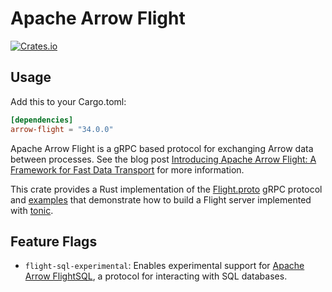 <!---
  Licensed to the Apache Software Foundation (ASF) under one
  or more contributor license agreements.  See the NOTICE file
  distributed with this work for additional information
  regarding copyright ownership.  The ASF licenses this file
  to you under the Apache License, Version 2.0 (the
  "License"); you may not use this file except in compliance
  with the License.  You may obtain a copy of the License at

    http://www.apache.org/licenses/LICENSE-2.0

  Unless required by applicable law or agreed to in writing,
  software distributed under the License is distributed on an
  "AS IS" BASIS, WITHOUT WARRANTIES OR CONDITIONS OF ANY
  KIND, either express or implied.  See the License for the
  specific language governing permissions and limitations
  under the License.
-->

# Apache Arrow Flight

[![Crates.io](https://img.shields.io/crates/v/arrow-flight.svg)](https://crates.io/crates/arrow-flight)

## Usage

Add this to your Cargo.toml:

```toml
[dependencies]
arrow-flight = "34.0.0"
```

Apache Arrow Flight is a gRPC based protocol for exchanging Arrow data between processes. See the blog post [Introducing Apache Arrow Flight: A Framework for Fast Data Transport](https://arrow.apache.org/blog/2019/10/13/introducing-arrow-flight/) for more information.

This crate provides a Rust implementation of the
[Flight.proto](../../format/Flight.proto) gRPC protocol and
[examples](https://github.com/apache/arrow-rs/tree/master/arrow-flight/examples)
that demonstrate how to build a Flight server implemented with [tonic](https://docs.rs/crate/tonic/latest).

## Feature Flags

- `flight-sql-experimental`: Enables experimental support for
  [Apache Arrow FlightSQL](https://arrow.apache.org/docs/format/FlightSql.html),
  a protocol for interacting with SQL databases.
